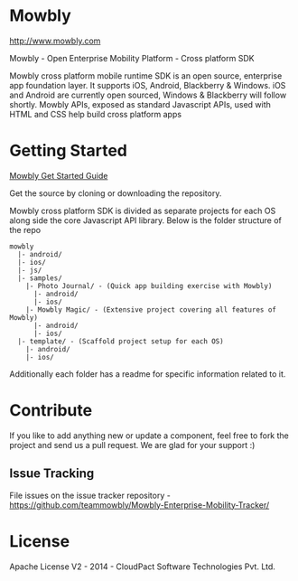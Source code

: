Mowbly
======

http://www.mowbly.com

Mowbly - Open Enterprise Mobility Platform - Cross platform SDK

Mowbly cross platform mobile runtime SDK is an open source, enterprise app foundation layer. It supports iOS, Android, Blackberry & Windows. iOS and Android are currently open sourced, Windows & Blackberry will follow shortly. Mowbly APIs, exposed as standard Javascript APIs, used with HTML and CSS help build cross platform apps

Getting Started
==========

[Mowbly Get Started Guide](http://www.mowbly.com/docs/#/open/getting-started/index.html)

Get the source by cloning or downloading the repository.

Mowbly cross platform SDK is divided as separate projects for each OS along side the core Javascript API library. Below is the folder structure of the repo

    mowbly
      |- android/
      |- ios/
      |- js/
      |- samples/
        |- Photo Journal/ - (Quick app building exercise with Mowbly)
          |- android/
          |- ios/
        |- Mowbly Magic/ - (Extensive project covering all features of Mowbly)
          |- android/
          |- ios/
      |- template/ - (Scaffold project setup for each OS)
        |- android/
        |- ios/

Additionally each folder has a readme for specific information related to it.

Contribute
========

If you like to add anything new or update a component, feel free to fork the project and send us a pull request. We are glad for your support :)

Issue Tracking
-----------

File issues on the issue tracker repository - https://github.com/teammowbly/Mowbly-Enterprise-Mobility-Tracker/

License
=======

Apache License V2 - 2014 - CloudPact Software Technologies Pvt. Ltd.
